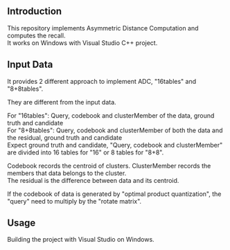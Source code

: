 ## Introduction ##
This repository implements Asymmetric Distance Computation and computes the recall.  
It works on Windows with Visual Studio C++ project.  

## Input Data ##
It provides 2 different approach to implement ADC, "16tables" and "8+8tables".  

They are different from the input data.  

For "16tables":  Query, codebook and clusterMember of the data, ground truth and candidate  
For "8+8tables":  Query, codebook and clusterMember of both the data and the residual, ground truth and candidate  
Expect ground truth and candidate, "Query, codebook and clusterMember" are divided into 16 tables for "16" or 8 tables for "8+8".  

Codebook records the centroid of clusters. 
ClusterMember records the members that data belongs to the cluster.  
The residual is the difference between data and its centroid.  

If the codebook of data is generated by "optimal product quantization", the "query" need to multiply by the "rotate matrix".  

## Usage ##
Building the project with Visual Studio on Windows.
